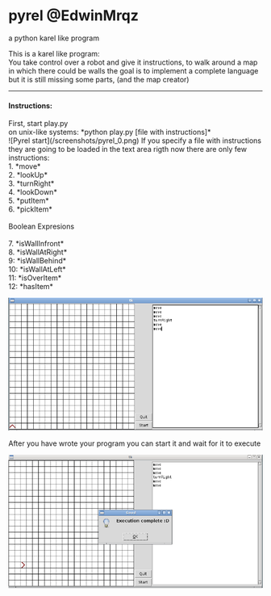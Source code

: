 # pyrel  @EdwinMrqz
a python karel like program

This is a karel like program:<br>
You take control over a robot and give it instructions, to walk around a map in which there could be walls
the goal is to implement a complete language but it is still missing some parts, (and the map creator)

-------
<h4> Instructions: </h4>
First, start play.py <br>
on unix-like systems: *python play.py [file with instructions]*<br>
![Pyrel start](/screenshots/pyrel_0.png)
If you specify a file with instructions they are going to be loaded in the text area
rigth now there are only few instructions:<br>
	 1. *move*<br>
	 2. *lookUp* <br>
	 3. *turnRight*<br>
	 4. *lookDown*<br>
	 5. *putItem*<br>
	 6. *pickItem*<br> <br>
	 Boolean Expresions <br><br>
	 7. *isWallInfront* <br>
	 8. *isWallAtRight* <br>
	 9: *isWallBehind*  <br>
	10: *isWallAtLeft*  <br>
	11: *isOverItem*    <br>
	12: *hasItem*       <br>


![Pyrel writec](/screenshots/pyrel_1.png)

After you have wrote your program you can start it and wait for it to execute

![Pyrel execute](/screenshots/pyrel_2.png)